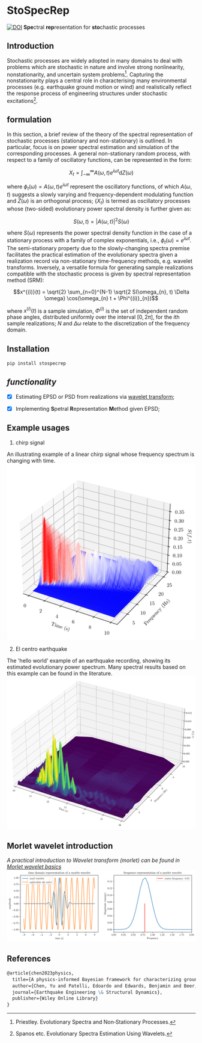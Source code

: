 # StoSpecRep

[![DOI](https://zenodo.org/badge/DOI/10.5281/zenodo.8017553.svg)](https://doi.org/10.5281/zenodo.8017553)
**Spe**ctral **rep**resentation for **sto**chastic processes

## Introduction

Stochastic processes are widely adopted in many domains to deal with problems which are stochastic in nature and involve strong nonlinearity, nonstationarity, and uncertain system problems[^1]. Capturing the nonstationarity plays a central role in characterising many environmental processes (e.g. earthquake ground motion or wind) and realistically reflect the response process of engineering structures under stochastic excitations[^2].


## formulation
In this section, a brief review of the theory of the spectral representation of stochastic processes (stationary and non-stationary) is outlined. In particular, focus is on power spectral estimation and simulation of the corresponding processes.
A general non-stationary random process, with respect to a family of oscillatory functions, can be represented in the form:


$$X_{t} = \int_{-\infty}^{\infty} A(\omega, t) e^{i \omega t} \text{d} Z(\omega)$$   


where $\phi_{t}(\omega)= A(\omega, t) e^{i \omega t}$ represent the oscillatory functions, of which $A(\omega, t)$ suggests a slowly varying and frequency-dependent modulating function and $Z(\omega)$ is an orthogonal process; $\{X_{t}\}$ is termed as oscillatory processes whose (two-sided) evolutionary power spectral density is further given as:


$$S(\omega, t) = |A(\omega, t)|^2 S(\omega)$$    


where $S(\omega)$ represents the power spectral density function in the case of a stationary process with a family of complex exponentials, i.e., $\phi_{t}(\omega)=e^{i \omega t}$. The semi-stationary property due to the slowly-changing spectra premise facilitates the practical estimation of the evolutionary spectra given a realization record via non-stationary time-frequency methods, e.g. wavelet transforms. Inversely, a versatile formula for generating sample realizations compatible with the stochastic process is given by spectral representation method (SRM):


$$x^{(i)}(t) = \sqrt{2} \sum_{n=0}^{N-1} \sqrt{2 S(\omega_{n}, t) \Delta \omega} \cos(\omega_{n} t + \Phi^{(i)}_{n})$$


where $x^{(i)}(t)$ is a sample simulation, $\Phi^{(i)}$ is the set of independent random phase angles, distributed uniformly over the interval $[0, 2 \pi]$, for the $i$th sample realizations; $N$ and $\Delta{\omega}$ relate to the discretization of the frequency domain.

## Installation

```bash
pip install stospecrep
```

## *functionality*

- [x] Estimating EPSD or PSD from realizations via [wavelet transform](notebooks/IntroductionMorletWaveletBasics.ipynb);
- [x] Implementing **S**petral **R**epresentation **M**ethod given EPSD;



## Example usages

1. chirp signal

An illustrating example of a linear chirp signal whose frequency spectrum is changing with time.
![alt text](visualizations/linearChirp_EPSD.png "linear chirp signal EPSD")


2. El centro earthquake

The 'hello world' example of an earthquake recording, showing its estimated evolutionary power spectrum. Many spectral results based on this example can be found in the literature. 
![alt text](visualizations/elcentro_EPSD.png "el centro eq EPSD")


## Morlet wavelet introduction

*A practical introduction to Wavelet transform (morlet) can be found in [Morlet wavelet basics](notebooks/IntroductionMorletWaveletBasics.ipynb)*
![alt text](visualizations/morletWavelet_illustration.png "introduction of Morelet wavelet")



## References
```markdown
@article{chen2023physics,
  title={A physics-informed Bayesian framework for characterizing ground motion process in the presence of missing data},
  author={Chen, Yu and Patelli, Edoardo and Edwards, Benjamin and Beer, Michael},
  journal={Earthquake Engineering \& Structural Dynamics},
  publisher={Wiley Online Library}
}
```

[^1]: Priestley. Evolutionary Spectra and Non‐Stationary Processes.
[^2]: Spanos etc. Evolutionary Spectra Estimation Using Wavelets.
